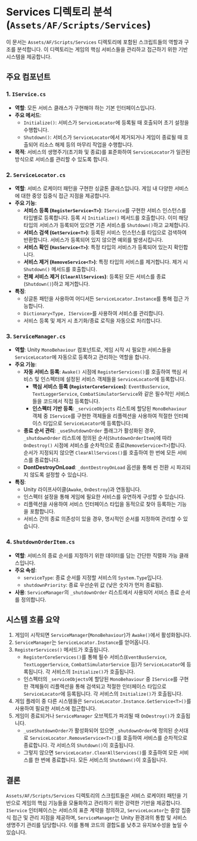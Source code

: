 # Services 디렉토리 분석 (`Assets/AF/Scripts/Services`)

이 문서는 `Assets/AF/Scripts/Services` 디렉토리에 포함된 스크립트들의 역할과 구조를 분석합니다. 이 디렉토리는 게임의 핵심 서비스들을 관리하고 접근하기 위한 기반 시스템을 제공합니다.

## 주요 컴포넌트

### 1. `IService.cs`

-   **역할**: 모든 서비스 클래스가 구현해야 하는 기본 인터페이스입니다.
-   **주요 메서드**:
    -   `Initialize()`: 서비스가 `ServiceLocator`에 등록될 때 호출되어 초기 설정을 수행합니다.
    -   `Shutdown()`: 서비스가 `ServiceLocator`에서 제거되거나 게임이 종료될 때 호출되어 리소스 해제 등의 마무리 작업을 수행합니다.
-   **목적**: 서비스의 생명주기(초기화 및 종료)를 표준화하여 `ServiceLocator`가 일관된 방식으로 서비스를 관리할 수 있도록 합니다.

### 2. `ServiceLocator.cs`

-   **역할**: 서비스 로케이터 패턴을 구현한 싱글톤 클래스입니다. 게임 내 다양한 서비스에 대한 중앙 집중식 접근 지점을 제공합니다.
-   **주요 기능**:
    -   **서비스 등록 (`RegisterService<T>`)**: `IService`를 구현한 서비스 인스턴스를 타입별로 등록합니다. 등록 시 `Initialize()` 메서드를 호출합니다. 이미 해당 타입의 서비스가 등록되어 있으면 기존 서비스를 `Shutdown()`하고 교체합니다.
    -   **서비스 검색 (`GetService<T>`)**: 등록된 서비스 인스턴스를 타입으로 검색하여 반환합니다. 서비스가 등록되어 있지 않으면 예외를 발생시킵니다.
    -   **서비스 확인 (`HasService<T>`)**: 특정 타입의 서비스가 등록되어 있는지 확인합니다.
    -   **서비스 제거 (`RemoveService<T>`)**: 특정 타입의 서비스를 제거합니다. 제거 시 `Shutdown()` 메서드를 호출합니다.
    -   **전체 서비스 제거 (`ClearAllServices`)**: 등록된 모든 서비스를 종료(`Shutdown()`)하고 제거합니다.
-   **특징**:
    -   싱글톤 패턴을 사용하여 어디서든 `ServiceLocator.Instance`를 통해 접근 가능합니다.
    -   `Dictionary<Type, IService>`를 사용하여 서비스를 관리합니다.
    -   서비스 등록 및 제거 시 초기화/종료 로직을 자동으로 처리합니다.

### 3. `ServiceManager.cs`

-   **역할**: Unity `MonoBehaviour` 컴포넌트로, 게임 시작 시 필요한 서비스들을 `ServiceLocator`에 자동으로 등록하고 관리하는 역할을 합니다.
-   **주요 기능**:
    -   **자동 서비스 등록**: `Awake()` 시점에 `RegisterServices()`를 호출하여 핵심 서비스 및 인스펙터에 설정된 서비스 객체들을 `ServiceLocator`에 등록합니다.
        -   **핵심 서비스 등록 (`RegisterCoreServices`)**: `EventBusService`, `TextLoggerService`, `CombatSimulatorService`와 같은 필수적인 서비스들을 코드에서 직접 등록합니다.
        -   **인스펙터 기반 등록**: `_serviceObjects` 리스트에 할당된 `MonoBehaviour` 객체 중 `IService`를 구현한 객체들을 리플렉션을 사용하여 적절한 인터페이스 타입으로 `ServiceLocator`에 등록합니다.
    -   **종료 순서 관리**: `_useShutdownOrder` 플래그가 활성화된 경우, `_shutdownOrder` 리스트에 정의된 순서(`ShutdownOrderItem`)에 따라 `OnDestroy()` 시점에 서비스를 순차적으로 종료(`RemoveService<T>`)합니다. 순서가 지정되지 않으면 `ClearAllServices()`를 호출하여 한 번에 모든 서비스를 종료합니다.
    -   **DontDestroyOnLoad**: `_dontDestroyOnLoad` 옵션을 통해 씬 전환 시 파괴되지 않도록 설정할 수 있습니다.
-   **특징**:
    -   Unity 라이프사이클(`Awake`, `OnDestroy`)과 연동됩니다.
    -   인스펙터 설정을 통해 게임에 필요한 서비스를 유연하게 구성할 수 있습니다.
    -   리플렉션을 사용하여 서비스 인터페이스 타입을 동적으로 찾아 등록하는 기능을 포함합니다.
    -   서비스 간의 종료 의존성이 있을 경우, 명시적인 순서를 지정하여 관리할 수 있습니다.

### 4. `ShutdownOrderItem.cs`

-   **역할**: 서비스의 종료 순서를 지정하기 위한 데이터를 담는 간단한 직렬화 가능 클래스입니다.
-   **주요 속성**:
    -   `serviceType`: 종료 순서를 지정할 서비스의 `System.Type`입니다.
    -   `shutdownPriority`: 종료 우선순위 값 (낮은 숫자가 먼저 종료됨).
-   **사용**: `ServiceManager`의 `_shutdownOrder` 리스트에서 사용되어 서비스 종료 순서를 정의합니다.

## 시스템 흐름 요약

1.  게임이 시작되면 `ServiceManager`(`MonoBehaviour`)가 `Awake()`에서 활성화됩니다.
2.  `ServiceManager`는 `ServiceLocator.Instance`를 얻어옵니다.
3.  `RegisterServices()` 메서드가 호출됩니다.
    -   `RegisterCoreServices()`를 통해 필수 서비스(`EventBusService`, `TextLoggerService`, `CombatSimulatorService` 등)가 `ServiceLocator`에 등록됩니다. 각 서비스의 `Initialize()`가 호출됩니다.
    -   인스펙터의 `_serviceObjects`에 할당된 `MonoBehaviour` 중 `IService`를 구현한 객체들이 리플렉션을 통해 검색되고 적절한 인터페이스 타입으로 `ServiceLocator`에 등록됩니다. 각 서비스의 `Initialize()`가 호출됩니다.
4.  게임 플레이 중 다른 시스템들은 `ServiceLocator.Instance.GetService<T>()`를 사용하여 필요한 서비스에 접근합니다.
5.  게임이 종료되거나 `ServiceManager` 오브젝트가 파괴될 때 `OnDestroy()`가 호출됩니다.
    -   `_useShutdownOrder`가 활성화되어 있으면 `_shutdownOrder`에 정의된 순서대로 `ServiceLocator.RemoveService<T>()`를 호출하여 서비스를 순차적으로 종료합니다. 각 서비스의 `Shutdown()`이 호출됩니다.
    -   그렇지 않으면 `ServiceLocator.ClearAllServices()`를 호출하여 모든 서비스를 한 번에 종료합니다. 모든 서비스의 `Shutdown()`이 호출됩니다.

## 결론

`Assets/AF/Scripts/Services` 디렉토리의 스크립트들은 서비스 로케이터 패턴을 기반으로 게임의 핵심 기능들을 모듈화하고 관리하기 위한 강력한 기반을 제공합니다. `IService` 인터페이스는 서비스의 표준 계약을 정의하고, `ServiceLocator`는 중앙 집중식 접근 및 관리 지점을 제공하며, `ServiceManager`는 Unity 환경과의 통합 및 서비스 생명주기 관리를 담당합니다. 이를 통해 코드의 결합도를 낮추고 유지보수성을 높일 수 있습니다. 